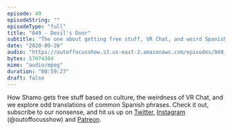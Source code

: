 ```yaml
---
episode: 49
episodeString: ""
episodeType: "full"
title: "049 - Devil's Door"
subtitle: "The one about getting free stuff, VR Chat, and weird Spanish phrases." 
date: "2020-09-26"
audio: "https://outoffocusshow.s3.us-east-2.amazonaws.com/episodes/049_Devil's-Door.mp3"
bytes: 57074304
mime: "audio/mpeg"
duration: "00:59:27"
draft: false
---
```


How Shamo gets free stuff based on culture, the weirdness of VR Chat, and we explore odd translations of common Spanish phrases. 
Check it out, subscribe to our nonsense, and hit us up on [Twitter][twit], [Instagram][insta] (\@outoffocusshow) and [Patreon][patreon].

[twit]: https://twitter.com/outoffocusshow
[insta]: https://instagram.com/outoffocusshow
[patreon]: https://www.patreon.com/outoffocusshow
